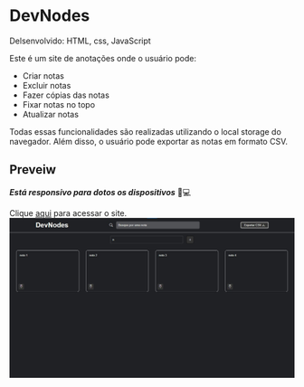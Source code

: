 # DevNodes
Delsenvolvido: HTML, css, JavaScript

Este é um site de anotações onde o usuário pode:

* Criar notas
* Excluir notas
* Fazer cópias das notas
* Fixar notas no topo
* Atualizar notas

Todas essas funcionalidades são realizadas utilizando o local storage do navegador. Além disso, o usuário pode exportar as notas em formato CSV.

## Preveiw
_**Está responsivo para dotos os dispositivos**_ 📱💻

Clique [aqui](https://elson-341.github.io/DevNodes/) para acessar o site.
![DevNodes](img/DevNodes.jpg)
